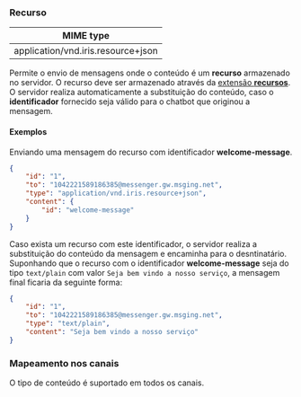 ### Recurso
| MIME type                            | 
|--------------------------------------|
| application/vnd.iris.resource+json   |

Permite o envio de mensagens onde o conteúdo é um **recurso** armazenado no servidor. O recurso deve ser armazenado através da [extensão **recursos**](https://portal.blip.ai/#/docs/extensions/resource). O servidor realiza automaticamente a substituição do conteúdo, caso o **identificador** fornecido seja válido para o chatbot que originou a mensagem.

#### Exemplos
Enviando uma mensagem do recurso com identificador **welcome-message**.
```json
{
    "id": "1",
    "to": "1042221589186385@messenger.gw.msging.net",
    "type": "application/vnd.iris.resource+json",
    "content": {
        "id": "welcome-message"
    }
}
```
Caso exista um recurso com este identificador, o servidor realiza a substituição do conteúdo da mensagem e encaminha para o desntinatário. Suponhando que o recurso com o identificador **welcome-message** seja do tipo `text/plain` com valor `Seja bem vindo a nosso serviço`, a mensagem final ficaria da seguinte forma:

```json
{
    "id": "1",
    "to": "1042221589186385@messenger.gw.msging.net",
    "type": "text/plain",
    "content": "Seja bem vindo a nosso serviço"
}
```

### Mapeamento nos canais

O tipo de conteúdo é suportado em todos os canais.

